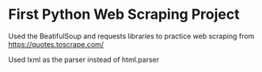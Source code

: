# First Python Web Scraping Project
Used the BeatifulSoup and requests libraries to practice web scraping from https://quotes.toscrape.com/

Used lxml as the parser instead of html.parser

